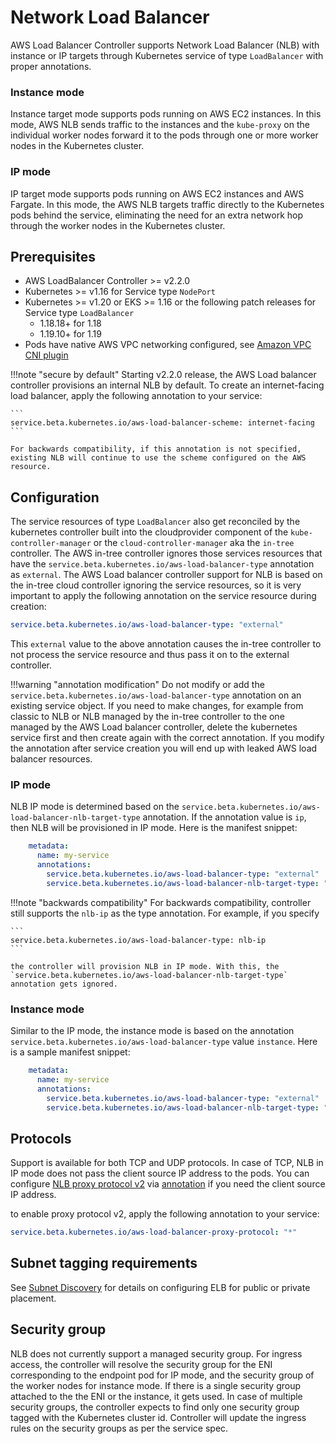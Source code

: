 # Network Load Balancer
AWS Load Balancer Controller supports Network Load Balancer (NLB) with instance or IP targets through Kubernetes service of type `LoadBalancer` with proper annotations.

### Instance mode
Instance target mode supports pods running on AWS EC2 instances. In this mode, AWS NLB sends traffic to the instances and the `kube-proxy` on the individual worker nodes forward it to the pods through one or more worker nodes in the Kubernetes cluster.
### IP mode
IP target mode supports pods running on AWS EC2 instances and AWS Fargate. In this mode, the AWS NLB targets traffic directly to the Kubernetes pods behind the service, eliminating the need for an extra network hop through the worker nodes in the Kubernetes cluster.

## Prerequisites
* AWS LoadBalancer Controller >= v2.2.0
* Kubernetes >= v1.16 for Service type `NodePort`
* Kubernetes >= v1.20 or EKS >= 1.16 or the following patch releases for Service type `LoadBalancer`
    - 1.18.18+ for 1.18
    - 1.19.10+ for 1.19
* Pods have native AWS VPC networking configured, see [Amazon VPC CNI plugin](https://github.com/aws/amazon-vpc-cni-k8s)

!!!note "secure by default"
    Starting v2.2.0 release, the AWS Load balancer controller provisions an internal NLB by default. To create an internet-facing load balancer, apply the following annotation to your service:

    ```
    service.beta.kubernetes.io/aws-load-balancer-scheme: internet-facing
    ```

    For backwards compatibility, if this annotation is not specified, existing NLB will continue to use the scheme configured on the AWS resource.

## Configuration
The service resources of type `LoadBalancer` also get reconciled by the kubernetes controller built into the cloudprovider component of the `kube-controller-manager` or the `cloud-controller-manager` aka the `in-tree` controller. The AWS in-tree controller
ignores those services resources that have the `service.beta.kubernetes.io/aws-load-balancer-type` annotation as `external`. The AWS Load balancer controller support for NLB is based on the in-tree cloud controller ignoring the service resources, so it is very important
to apply the following annotation on the service resource during creation:

```yaml
service.beta.kubernetes.io/aws-load-balancer-type: "external"
```
This `external` value to the above annotation causes the in-tree controller to not process the service resource and thus pass it on to the external controller.

!!!warning "annotation modification"
    Do not modify or add the `service.beta.kubernetes.io/aws-load-balancer-type` annotation on an existing service object. If you need to make changes, for example from classic to NLB or NLB managed
    by the in-tree controller to the one managed by the AWS Load balancer controller, delete the kubernetes service first and then create again with the correct annotation. If you modify the annotation after service creation
    you will end up with leaked AWS load balancer resources.

### IP mode
NLB IP mode is determined based on the `service.beta.kubernetes.io/aws-load-balancer-nlb-target-type` annotation. If the annotation value is `ip`, then NLB will be provisioned in IP mode. Here is the manifest snippet:
```yaml
    metadata:
      name: my-service
      annotations:
        service.beta.kubernetes.io/aws-load-balancer-type: "external"
        service.beta.kubernetes.io/aws-load-balancer-nlb-target-type: "ip"
```

!!!note "backwards compatibility"
    For backwards compatibility, controller still supports the `nlb-ip` as the type annotation. For example, if you specify

    ```
    service.beta.kubernetes.io/aws-load-balancer-type: nlb-ip
    ```

    the controller will provision NLB in IP mode. With this, the `service.beta.kubernetes.io/aws-load-balancer-nlb-target-type` annotation gets ignored.

### Instance mode
Similar to the IP mode, the instance mode is based on the annotation `service.beta.kubernetes.io/aws-load-balancer-type` value `instance`. Here is a sample manifest snippet:

```yaml
    metadata:
      name: my-service
      annotations:
        service.beta.kubernetes.io/aws-load-balancer-type: "external"
        service.beta.kubernetes.io/aws-load-balancer-nlb-target-type: "instance"
```

## Protocols
Support is available for both TCP and UDP protocols. In case of TCP, NLB in IP mode does not pass the client source IP address to the pods. You can configure [NLB proxy protocol v2](https://docs.aws.amazon.com/elasticloadbalancing/latest/network/load-balancer-target-groups.html#proxy-protocol) via [annotation](https://kubernetes.io/docs/concepts/services-networking/service/#proxy-protocol-support-on-aws) if you need the client source IP address.

to enable proxy protocol v2, apply the following annotation to your service:
```yaml
service.beta.kubernetes.io/aws-load-balancer-proxy-protocol: "*"
```

## Subnet tagging requirements
See [Subnet Discovery](../../deploy/subnet_discovery.md) for details on configuring ELB for public or private placement.


## Security group
NLB does not currently support a managed security group. For ingress access, the controller will resolve the security group for the ENI corresponding to the endpoint pod for IP mode, and the security group of the worker nodes for instance mode. If there is a single security group attached to the the ENI or the instance, it gets used. In case of multiple security groups, the controller expects to find only one security group tagged with the Kubernetes cluster id. Controller will update the ingress rules on the security groups as per the service spec.
